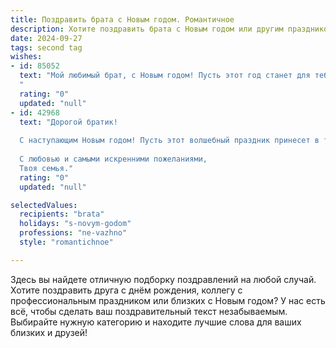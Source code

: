 ```yaml
---
title: Поздравить брата с Новым годом. Романтичное
description: Хотите поздравить брата с Новым годом или другим праздником? Наш ИИ создаст незабываемое поздравление, а вы обязательно выделитесь среди других.  
date: 2024-09-27
tags: second tag
wishes:
- id: 85052
  text: "Мой любимый брат, с Новым годом! Пусть этот год станет для тебя сказкой, полной волшебства и любви.  Пусть все твои мечты исполнятся, как в самых прекрасных рождественских историях. Я желаю тебе океана счастья, моря нежности и безбрежного света в душе.  Пусть рядом всегда будут люди, которые тебя любят и ценят, а  звёзды на небе будут светить тебе только самыми яркими лучами.  Крепко обнимаю тебя и с нетерпением жду встречи!
  "
  rating: "0"
  updated: "null"
- id: 42968
  text: "Дорогой братик!
  
  С наступающим Новым годом! Пусть этот волшебный праздник принесет в твою жизнь много ярких мгновений, радости и счастья. Желаю, чтобы каждый день нового года был наполнен светом, теплом и уютом. Пусть мечты сбываются, а надежды окрыляют. Ты — невероятный, и я верю, что впереди у тебя ждут самые прекрасные сюрпризы.
  
  С любовью и самыми искренними пожеланиями,
  Твоя семья."
  rating: "0"
  updated: "null"

selectedValues:
  recipients: "brata"
  holidays: "s-novym-godom"
  professions: "ne-vazhno"
  style: "romantichnoe"

---
```


Здесь вы найдете отличную подборку поздравлений на любой случай.
Хотите поздравить друга с днём рождения, коллегу с профессиональным праздником или близких с Новым годом? У нас есть всё, чтобы сделать ваш поздравительный текст незабываемым. Выбирайте нужную категорию и находите лучшие слова для ваших близких и друзей!
